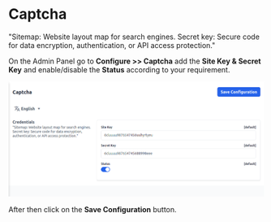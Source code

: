 # Captcha

"Sitemap: Website layout map for search engines. Secret key: Secure code for data encryption, authentication, or API access protection."

On the Admin Panel go to **Configure >> Captcha** add the **Site Key & Secret Key** and enable/disable the **Status** according to your requirement.

![Captcha](../../assets/2.3.0/images/configure/captcha.png)

After then click on the **Save Configuration** button.
